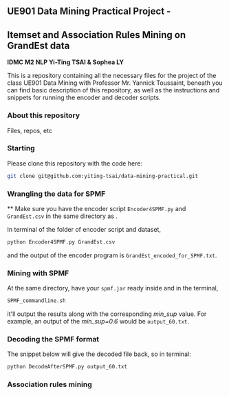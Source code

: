 ## UE901 Data Mining Practical Project - 
## Itemset and Association Rules Mining on GrandEst data
**IDMC M2 NLP Yi-Ting TSAI & Sophea LY**

This is a repository containing all the necessary files for the project of the class UE901 Data Mining with Professor Mr. Yannick Toussaint, beneath you can find basic description of this repository, as well as the instructions and snippets for running the encoder and decoder scripts. 

### About this repository
Files, repos, etc

### Starting
Please clone this repository with the code here:

```bash
git clone git@github.com:yiting-tsai/data-mining-practical.git
```

### Wrangling the data for SPMF
** Make sure you have the encoder script ```Encoder4SPMF.py``` and ```GrandEst.csv``` in the same directory as .

In terminal of the folder of encoder script and dataset, 
```bash
python Encoder4SPMF.py GrandEst.csv
```
and the output of the encoder program is ```GrandEst_encoded_for_SPMF.txt```.

### Mining with SPMF
At the same directory, have your ```spmf.jar``` ready inside and in the terminal,
```bash
SPMF_commandline.sh
```
it'll output the results along with the corresponding *min_sup* value. 
For example, an output of the *min_sup=0.6* would be ```output_60.txt```. 

### Decoding the SPMF format
The snippet below will give the decoded file back, so in terminal:
```bash
python DecodeAfterSPMF.py output_60.txt
```
### Association rules mining

